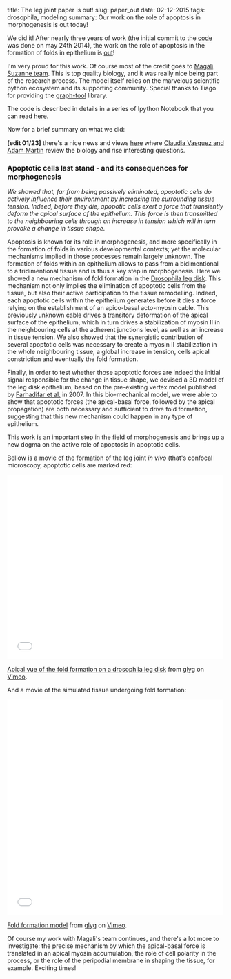 title: The leg joint paper is out!
slug: paper_out
date: 02-12-2015
tags: drosophila, modeling
summary: Our work on the role of apoptosis in morphogenesis is out today!


We did it! After nearly three years of work (the initial commit to the
[code](https://github.com/glyg/leg-joint) was done on may 24th 2014),
the work on the role of apoptosis in the formation of folds in
epithelium is [out](http://dx.doi.org/10.1038/nature14152)!

I'm very proud for this work. Of course most of the credit goes to
[Magali Suzanne team](http://www-lbcmcp.ups-tlse.fr/Nouveau_site/modeles/EquipeSuzanne-Accueil.htm).
This is top quality biology, and it was really nice being part of the
research process.  The model itself relies on the marvelous scientific
python ecosystem and its supporting community. Special thanks to Tiago
for providing the [graph-tool](http://graph-tool.skewed.de/) library.

The code is described in details in a series of Ipython Notebook that
you can read
[here](http://nbviewer.ipython.org/github/glyg/leg-joint/tree/master/notebooks/).

Now for a brief summary on what we did:

**[edit 01/23]** there's a nice news and views
  [here](http://dx.doi.org/10.1038/nature14198) where
  [Claudia Vasquez and Adam Martin](http://web.mit.edu/martin-lab/research.html) review the biology and rise interesting questions.

### Apoptotic cells last stand - and its consequences for morphogenesis

_We showed that, far from being passively eliminated, apoptotic cells
do actively influence their environment by increasing the surrounding
tissue tension. Indeed, before they die, apopotic cells exert a force
that transiently deform the apical surface of the epithelium. This
force is then transmitted to the neighbouring cells through an increase
in tension which will in turn provoke a change in tissue shape._

Apoptosis is known for its role in morphogenesis, and more specifically
in the formation of folds in various developmental contexts; yet the
molecular mechanisms implied in those processes remain largely
unknown. The formation of folds within an epithelium allows to pass
from a bidimentional to a tridimentional tissue and is thus a key step
in morphogenesis. Here we showed a new mechanism of fold formation in
the
[Drosophila leg disk](https://en.wikipedia.org/wiki/Imaginal_disc). This
mechanism not only implies the elimination of apoptotic cells from the
tissue, but also their active participation to the tissue
remodelling. Indeed, each apoptotic cells within the epithelium
generates before it dies a force relying on the establishment of an
apico-basal acto-myosin cable. This previously unknown cable drives a
transitory deformation of the apical surface of the epithelium, which
in turn drives a stabilization of myosin II in the neighbouring cells
at the adherent junctions level, as well as an increase in tissue
tension. We also showed that the synergistic contribution of several
apoptotic cells was necessary to create a myosin II stabilization in
the whole neighbouring tissue, a global increase in tension, cells
apical constriction and eventually the fold formation.

Finally, in order to test whether those apoptotic forces are indeed the
initial signal responsible for the change in tissue shape, we devised
a 3D model of the leg disk epithelium, based on the pre-existing
vertex model published by
[Farhadifar et al.](10.1016/j.cub.2007.11.049) in 2007. In this
bio-mechanical model, we were able to show that apoptotic forces (the
apical-basal force, followed by the apical propagation) are both
necessary and sufficient to drive fold formation, suggesting that this
new mechanism could happen in any type of epithelium.

This work is an important step in the field of morphogenesis and
brings up a new dogma on the active role of apoptosis in apoptotic cells.

Bellow is a movie of the formation of the leg joint _in vivo_ (that's
confocal microscopy, apoptotic cells are marked red:

<iframe src="//player.vimeo.com/video/109897311" width="500"
height="428" frameborder="0" webkitallowfullscreen mozallowfullscreen
allowfullscreen></iframe> <p><a
href="http://vimeo.com/109897311">Apical vue of the fold formation on
a drosophila leg disk</a> from <a
href="http://vimeo.com/user12210065">glyg</a> on <a
href="https://vimeo.com">Vimeo</a>.</p>

And a movie of the simulated tissue undergoing fold formation:

<iframe src="//player.vimeo.com/video/107188046" width="500"
height="500" frameborder="0" webkitallowfullscreen mozallowfullscreen
allowfullscreen></iframe> <p><a href="http://vimeo.com/107188046">Fold
formation model</a> from <a
href="http://vimeo.com/user12210065">glyg</a> on <a
href="https://vimeo.com">Vimeo</a>.</p>

Of course my work with Magali's team continues, and there's a lot more
to investigate: the precise mechanism by which the apical-basal force
is translated in an apical myosin accumulation, the role of cell
polarity in the process, or the role of the peripodial membrane in shaping the tissue, for example. Exciting times!
